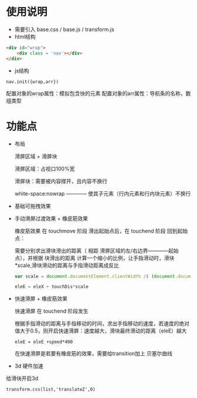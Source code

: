 # 使用说明
- 需要引入 base.css / base.js / transform.js
- html结构
```html
<div id="wrap">
    <div class = 'nav'></div>
</div>
```
- js结构

`nav.init({wrap,arr})`

配置对象的wrap属性：模拟包含快的元素
配置对象的arr属性：导航条的名称，数组类型

# 功能点

- 布局

  滑屏区域 + 滑屏块

  滑屏区域：占视口100%宽

  滑屏块：需要被内容撑开，且内容不换行

  white-space:nowrap ———— 使其子元素（行内元素和行内块元素）不换行

- 基础可拖拽效果

- 手动滑屏过渡效果 + 橡皮筋效果

  橡皮筋效果 在 touchmove 阶段 滑出起始点后，在 touchend 阶段 回到起始点：

  需要分别求出滑块滑出的距离（ 相距 滑屏区域的左/右边界————起始点），并根据 块滑出的距离 计算一个缩小的比例，让手指滑动时，滑块*scale,滑块滑动的距离与手指滑动距离成反比
  ```js
  var scale = document.documentElement.clientWidth /( (document.documentElement.clientWidth + touchDis)*2)

  eleE = eleX + touchDis*scale
  ```

- 快速滑屏 + 橡皮筋效果

  快速滑屏 在 touchend 阶段发生

  根据手指滑动的距离与手指移动的时间，求出手指移动的速度，若速度的绝对值大于0.5，则开启快速滑屏：速度越大，滑块最终滑动的距离（eleE）越大

  `eleE = eleE +speed*400`

  在快速滑屏是若要有橡皮筋的效果，需要给transition加上 贝塞尔曲线

- 3d 硬件加速

给滑块开启3d

`transform.css(list,'translateZ',0)`
















